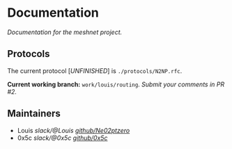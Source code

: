 # Documentation

*Documentation for the meshnet project.*

## Protocols

The current protocol [_UNFINISHED_] is `./protocols/N2NP.rfc`.

**Current working branch:** `work/louis/routing`. _Submit your comments in PR #2._

## Maintainers

- Louis *slack/@Louis*    [*github/Ne02ptzero*](https://github.com/Ne02ptzero)
- 0x5c *slack/@0x5c*    [*github/0x5c*](https://github.com/0x5c)
